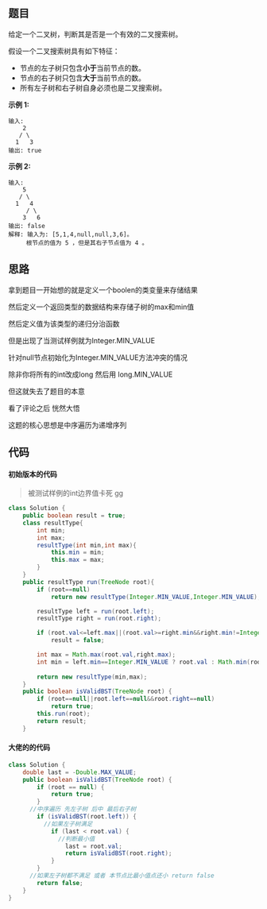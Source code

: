 ## 题目

给定一个二叉树，判断其是否是一个有效的二叉搜索树。

假设一个二叉搜索树具有如下特征：

- 节点的左子树只包含**小于**当前节点的数。
- 节点的右子树只包含**大于**当前节点的数。
- 所有左子树和右子树自身必须也是二叉搜索树。

**示例 1:**

```
输入:
    2
   / \
  1   3
输出: true
```

**示例 2:**

```
输入:
    5
   / \
  1   4
     / \
    3   6
输出: false
解释: 输入为: [5,1,4,null,null,3,6]。
     根节点的值为 5 ，但是其右子节点值为 4 。
```

## 思路

拿到题目一开始想的就是定义一个boolen的类变量来存储结果

然后定义一个返回类型的数据结构来存储子树的max和min值

然后定义值为该类型的递归分治函数

但是出现了当测试样例就为Integer.MIN_VALUE

针对null节点初始化为Integer.MIN_VALUE方法冲突的情况

除非你将所有的int改成long 然后用 long.MIN_VALUE

但这就失去了题目的本意

看了评论之后 恍然大悟

这题的核心思想是中序遍历为递增序列

## 代码

#### 初始版本的代码

> 被测试样例的int边界值卡死 gg

```java
class Solution {
    public boolean result = true;
    class resultType{
        int min;
        int max;
        resultType(int min,int max){
            this.min = min;
            this.max = max;
        }
    }
    public resultType run(TreeNode root){
        if (root==null)
            return new resultType(Integer.MIN_VALUE,Integer.MIN_VALUE);

        resultType left = run(root.left);
        resultType right = run(root.right);

        if (root.val<=left.max||(root.val>=right.min&&right.min!=Integer.MIN_VALUE))
            result = false;

        int max = Math.max(root.val,right.max);
        int min = left.min==Integer.MIN_VALUE ? root.val : Math.min(root.val,left.min);
        
        return new resultType(min,max);
    }
    public boolean isValidBST(TreeNode root) {
        if (root==null||root.left==null&&root.right==null)
            return true;
        this.run(root);
        return result;
    }

```

#### 大佬的的代码

```java
class Solution {
    double last = -Double.MAX_VALUE;
    public boolean isValidBST(TreeNode root) {
        if (root == null) {
            return true;
        }
      //中序遍历 先左子树 后中 最后右子树
        if (isValidBST(root.left)) {
          //如果左子树满足
            if (last < root.val) {
              //判断最小值
                last = root.val;
                return isValidBST(root.right);
            }
        }
      //如果左子树都不满足 或者 本节点比最小值点还小 return false
        return false;
    }
}
```

